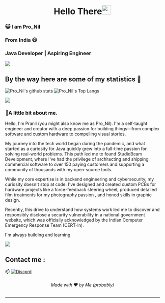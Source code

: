<h1 align="center">Hello There<img src="https://github.com/souvikguria98/souvikguria98/blob/master/Hi.gif" width="30"> </h1>

### :smiley_cat: I am Pro_Nil 

### From India 😄
### Java Developer | Aspiring Engineer


<a href="https://www.youtube.com/watch?v=dQw4w9WgXcQ"><img src="https://user-images.githubusercontent.com/73097560/115834477-dbab4500-a447-11eb-908a-139a6edaec5c.gif"></a>

## By the way here are some of my statistics 🚀
![Pro_Nil's github stats](https://readme-stats-eight-psi.vercel.app/api?username=Pro-Nil&show_icons=true&theme=tokyonight\&rank_icon=percentile) ![Pro_Nil's Top Langs](https://readme-stats-eight-psi.vercel.app/api/top-langs/?username=Pro-Nil&theme=tokyonight&layout=compact)

<a href="https://www.youtube.com/watch?v=dQw4w9WgXcQ"><img src="https://user-images.githubusercontent.com/73097560/115834477-dbab4500-a447-11eb-908a-139a6edaec5c.gif"></a>

### 🌱A little bit about me.

Hello, I'm Pranil (you might also know me as Pro_Nil). I'm a self-taught engineer and creator with a deep passion for building things—from complex software and custom hardware to compelling visual stories.

My journey into the tech world began during the pandemic, and what started as a curiosity for Java quickly grew into a full-time passion for solving real-world problems. This path led me to found StudioBeam Development, where I've had the privilege of architecting and shipping commercial software to over 150 paying customers and supporting a community of thousands with my open-source tools.

While my core expertise is in backend engineering and cybersecurity, my curiosity doesn't stop at code. I've designed and created custom PCBs for hardware projects like a force-feedback steering wheel, produced detailed film treatments for my photography passion , and honed skills in graphic design.

Recently, this drive to understand how systems work led me to discover and responsibly disclose a security vulnerability in a national government website, which was officially acknowledged by the Indian Computer Emergency Response Team (CERT-In).

I'm always building and learning. 

<a href="https://www.youtube.com/watch?v=dQw4w9WgXcQ"><img src="https://user-images.githubusercontent.com/73097560/115834477-dbab4500-a447-11eb-908a-139a6edaec5c.gif"></a>

## Contact me : 
📫 
[![Discord](https://lanyard.cnrad.dev/api/477121580472729611?bg=0D1117)](https://discord.com/users/477121580472729611)


<h6 align="center">Made with ❤️ by Me (probably)</h6>

------

